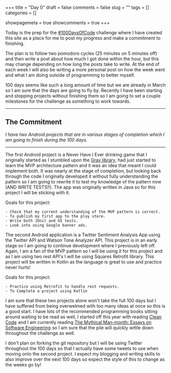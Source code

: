 +++ 
title = "Day 0"
draft = false 
comments = false 
slug = "" 
tags = []
categories = []

showpagemeta = true
showcomments = true
+++

Today is the prep for the <a href="https://github.com/Kallaway/100-days-of-code">#100DaysOfCode</a> challenge where I have created this site as a place for me to post my progress and make a commitment to finishing. 

The plan is to follow two pomodoro cycles (25 minutes on 5 minutes off) and then write a post about how much I got done within the hour, but this may change depending on how long the posts take to write. At the end of each week I will also be writing a more personal post on how the week went and what I am doing outside of programming to better myself. 

100 days seems like such a long amount of time but we are already in March so I am sure that the days are going to fly by. Recently I have been starting and stopping projects without finishing them so I am going to set a couple milestones for the challenge as something to work towards.

___
## The Commitment

*I have two Android projects that are in various stages of completion which I am going to finish during the 100 days.*
___

The first Android project is a Never Have I Ever drinking game that I originally started as I stumbled upon the <a href="https://github.com/glomadrian/Grav"> Grav library</a>, had just started to learn the MVP architecture pattern and it was an idea that meant I could implement both. It was nearly at the stage of completion, but looking back through the code I originally developed it without fully understanding the pattern so I am going to rewrite it to test my knowledge of the pattern now (AND WRITE TESTS!!). The app was originally written in Java so for this project I will be sticking with it.

Goals for this project:

    - Check that my current understanding of the MVP pattern is correct.
    - To publish my first app to the play store.
    - Write both JUnit and UI tests.
    - Look into using Google banner ads.
    
The second Android application is a Twitter Sentiment Analysis App using the Twitter API and Watson Tone Analyzer API. This project is in an early stage so I am going to continue development where I previously left off. Again, I am a fan of the MVP pattern so I will be using it for this project and as I am using two rest API's I will be using Squares Retrofit library. This project will be written in Kotlin as the language is great to use and practice never hurts! 

Goals for this project:

    - Practice using Retrofit to handle rest requests.
    - To Complete a project using Kotlin 

I am sure that these two projects alone won't take the full 100 days but I have suffered from being overwelmed with too many ideas at once so this is a good start. I have lots of the recommended programming books sitting around waiting to be read as well, I started off this year with reading <a target="_blank" href="https://www.amazon.co.uk/gp/product/0132350882/ref=as_li_tl?ie=UTF8&camp=1634&creative=6738&creativeASIN=0132350882&linkCode=as2&tag=kmsomers-21&linkId=436cb57537931f6473500148663f5eac">Clean Code</a><img src="//ir-uk.amazon-adsystem.com/e/ir?t=kmsomers-21&l=am2&o=2&a=0132350882" width="1" height="1" border="0" alt="" style="border:none !important; margin:0px !important;"/> and I am currently reading <a target="_blank" href="https://www.amazon.co.uk/gp/product/B016YLTD9M/ref=as_li_tl?ie=UTF8&camp=1634&creative=6738&creativeASIN=B016YLTD9M&linkCode=as2&tag=kmsomers-21&linkId=15cb2740e6fa5d7effa562190cb8f69f">The Mythical Man-month: Essays on Software Engineering</a><img src="//ir-uk.amazon-adsystem.com/e/ir?t=kmsomers-21&l=am2&o=2&a=B016YLTD9M" width="1" height="1" border="0" alt="" style="border:none !important; margin:0px !important;" /> so I am sure that the pile will quickly wittle down throughout the challenge as well.

I don't plan on forking the git repository but I will be using Twitter throughout the 100 days so that I actually have some tweets to use when moving onto the second project. I expect my blogging and writing skills to also improve over the next 100 days so expect the style of this to change as the weeks go by!


